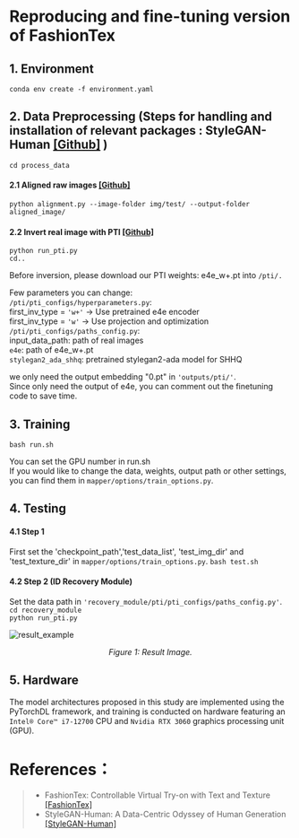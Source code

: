 # Reproducing and fine-tuning version of FashionTex

## 1. Environment
```conda env create -f environment.yaml  ```

## 2. Data Preprocessing (Steps for handling and installation of relevant packages : StyleGAN-Human [[Github]](https://github.com/stylegan-human/StyleGAN-Human) )  
```cd process_data  ```

#### 2.1 Aligned raw images [[Github]](https://github.com/stylegan-human/StyleGAN-Human/tree/main#aligned-raw-images)  
```python alignment.py --image-folder img/test/ --output-folder aligned_image/  ```

#### 2.2 Invert real image with PTI [[Github]](https://github.com/stylegan-human/StyleGAN-Human/tree/main?tab=readme-ov-file#invert-real-image-with-pti)  
```python run_pti.py```  
```cd..```

Before inversion, please download our PTI weights: e4e_w+.pt into ```/pti/.```  

Few parameters you can change:  
```/pti/pti_configs/hyperparameters.py```:  
first_inv_type = ```'w+'``` -> Use pretrained e4e encoder  
first_inv_type = ```'w'``` -> Use projection and optimization  
```/pti/pti_configs/paths_config.py```:  
input_data_path: path of real images  
```e4e```: path of e4e_w+.pt  
```stylegan2_ada_shhq```: pretrained stylegan2-ada model for SHHQ  

we only need the output embedding "0.pt" in ```'outputs/pti/'```.  
Since only need the output of e4e, you can comment out the finetuning code to save time.  

## 3. Training
```bash run.sh```  
 
You can set the GPU number in run.sh  
If you would like to change the data, weights, output path or other settings,   
you can find them in ```mapper/options/train_options.py```.  
 

## 4. Testing  

#### 4.1 Step 1  
First set the 'checkpoint_path','test_data_list', 'test_img_dir' and 'test_texture_dir' in ```mapper/options/train_options.py```. 
```bash test.sh```  

#### 4.2 Step  2 (ID Recovery Module)  
Set the data path in ```'recovery_module/pti/pti_configs/paths_config.py'```.  
```cd recovery_module```  
```python run_pti.py``` 

![result_example](results/Img_1.png)
<p align="center"><i>Figure 1: Result Image.</i></p>

## 5. Hardware
The model architectures proposed in this study are implemented using the PyTorchDL framework, and training is conducted on hardware featuring an ```Intel® Core™ i7-12700``` CPU and ```Nvidia RTX 3060``` graphics processing unit (GPU).

# References： 
> * FashionTex: Controllable Virtual Try-on with Text and Texture  
>[[FashionTex]](https://github.com/picksh/FashionTex)  
> * StyleGAN-Human: A Data-Centric Odyssey of Human Generation  
>[[StyleGAN-Human]](https://github.com/stylegan-human/StyleGAN-Human)

